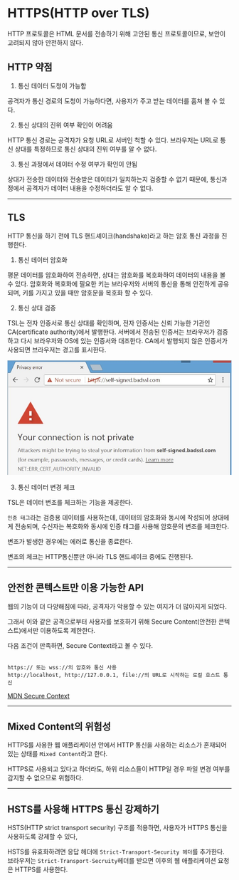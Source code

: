 # HTTPS(HTTP over TLS)

HTTP 프로토콜은 HTML 문서를 전송하기 위해 고안된 통신 프로토콜이므로, 보안이 고려되지 않아 안전하지 않다.

## HTTP 약점

1. 통신 데이터 도청이 가능함

공격자가 통신 경로의 도청이 가능하다면, 사용자가 주고 받는 데이터를 훔쳐 볼 수 있다.

2. 통신 상대의 진위 여부 확인이 어려움

HTTP 통신 경로는 공격자가 요청 URL로 서버인 척할 수 있다. 브라우저는 URL로 통신 상대를 특정하므로 통신 상대의 진위 여부를 알 수 없다.

3. 통신 과정에서 데이터 수정 여부가 확인이 안됨

상대가 전송한 데이터와 전송받은 데이터가 일치하는지 검증할 수 없기 때문에, 통신과정에서 공격자가 데이터 내용을 수정하더라도 알 수 없다.

---

## TLS

HTTP 통신을 하기 전에 TLS 핸드셰이크(handshake)라고 하는 암호 통신 과정을 진행한다.

1. 통신 데이터 암호화

평문 데이터를 암호화하여 전송하면, 상대는 암호화를 복호화하여 데이터의 내용을 볼 수 있다. 암호화와 복호화에 필요한 키는 브라우저와 서버의 통신을 통해 안전하게 공유되며, 키를 가지고 있을 때만 암호문을 복호화 할 수 있다.

2. 통신 상대 검증

TSL는 전자 인증서로 통신 상대를 확인하며, 전자 인증서는 신뢰 가능한 기관인CA(certificate authority)에서 발행한다.
서버에서 전송된 인증서는 브라우저가 검증하고 다시 브라우저와 OS에 있는 인증서와 대조한다.
CA에서 발행되지 않은 인증서가 사용되면 브라우저는 경고를 표시한다.

![신뢰할 수 없는 인증서](./src/ca_error.jpeg)

3. 통신 데이터 변경 체크

TSL은 데이터 변조를 체크하는 기능을 제공한다.

`인증 태그`라는 검증용 데이터를 사용하는데, 데이터의 암호화와 동시에 작성되어 상대에게 전송되며, 수신자는 복호화와 동시에 인증 태그를 사용해 암호문의 변조를 체크한다.

변조가 발생한 경우에는 에러로 통신을 종료한다.

변조의 체크는 HTTP통신뿐만 아니라 TLS 핸드셰이크 중에도 진행된다.

---

## 안전한 콘텍스트만 이용 가능한 API

웹의 기능이 더 다양해짐에 따라, 공격자가 악용할 수 있는 여지가 더 많아지게 되었다.

그래서 이와 같은 공격으로부터 사용자를 보호하기 위해 Secure Content(안전한 콘텍스트)에서만 이용하도록 제한한다.

다음 조건이 만족하면, Secure Context라고 볼 수 있다.

```text

https:// 또는 wss://의 암호와 통신 사용
http://localhost, http://127.0.0.1, file://의 URL로 시작하는 로컬 호스트 통신

```

[MDN Secure Context](https://developer.mozilla.org/ko/docs/Web/Security/Secure_Contexts)

---

## Mixed Content의 위험성

HTTPS를 사용한 웹 애플리케이션 안에서 HTTP 통신을 사용하는 리소스가 혼재되어 있는 상태를 `Mixed Content`라고 한다.

HTTPS로 사용되고 있다고 하더라도, 하위 리소스들이 HTTP일 경우 파일 변경 여부를 감지할 수 없으므로 위험하다.

---

## HSTS를 사용해 HTTPS 통신 강제하기

HSTS(HTTP strict transport security) 구조를 적용하면, 사용자가 HTTPS 통신을 사용하도록 강제할 수 있다,

HSTS를 유효화하려면 응답 헤더에 `Strict-Transport-Security 헤더`를 추가한다.
브라우저는 `Strict-Transport-Secruity`헤더를 받으면 이후의 웹 애플리케이션 요청은 HTTPS를 사용한다.
